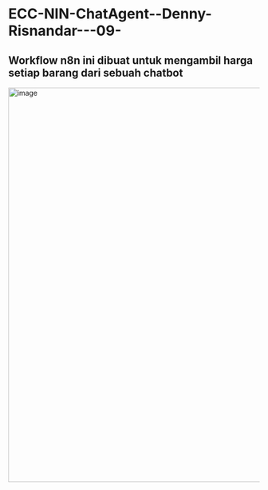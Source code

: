 # ECC-NIN-ChatAgent--Denny-Risnandar---09-
Workflow n8n ini dibuat untuk mengambil harga setiap barang dari sebuah chatbot
---

<img width="1598" height="791" alt="image" src="https://github.com/user-attachments/assets/dd2d8b3a-9057-46a6-8258-6c96231bec5b" />
